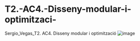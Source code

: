 # T2.-AC4.-Disseny-modular-i-optimitzaci-
Sergio_Vegas_T2. AC4. Disseny modular i optimització
![image](https://github.com/user-attachments/assets/b6cc9ebd-f528-4f9b-aeff-efffce7e7318)
